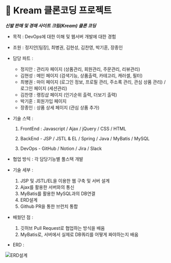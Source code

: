 # 👟 Kream 클론코딩 프로젝트
***신발 판매 및 경매 사이트 크림(Kream) 클론 코딩***

- 목적 : DevOps에 대한 이해 및 웹서버 개발에 대한 경험

- 조원 : 정지안[팀장], 최병권, 김현성, 김찬영, 박기훈, 장종인

- 담당 파트 : 
    - 정지안 : 관리자 페이지 (상품관리, 회원관리, 주문관리, 리뷰관리)
    - 김현성 : 메인 페이지 (검색기능, 상품출력, 카테고리, 캐러셀, 필터)
    - 최병권 : 마이 페이지 (로그인 정보, 프로필 관리, 주소록 관리, 관심 상품 관리) / 로그인 페이지 (세션관리)
    - 김찬영 : 랭킹샵 페이지 (인기순위 출력, 더보기 출력)
    - 박기훈 : 회원가입 페이지
    - 장종인 : 상품 상세 페이지 (관심 상품 추가)


- 기술 스택 : 
    1. FrontEnd : Javascript / Ajax / jQuery / CSS / HTML

    2. BackEnd - JSP / JSTL & EL / Spring / Java / MyBatis / MySQL

    3. DevOps - GitHub / Notion / Jira / Slack


- 협업 방식 : 각 담당기능별 풀스택 개발


- 기술 세부 :
    1. JSP 및 JSTL/EL을 이용한 웹 구축 및 서버 설계
    2. Ajax를 활용한 서버와의 통신
    3. MyBatis를 활용한 MySQL과의 DB연결
    4. ERD설계
    5. Github PR을 통한 브런치 통합


- 배웠던 점 :
    1. 깃허브 Pull Request로 협업하는 방식을 배움
    2. MyBatis로, 서버에서 실제로 DB쿼리를 어떻게 짜야하는지 배움


- ERD : 

![ERD설계](https://i.pinimg.com/originals/78/6f/ab/786fab888e7b8ab7625fc76a5936ad77.jpg)
